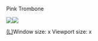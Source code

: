 Pink Trombone

![](../_resources/7bd3947283776c7123c5aa4d1844d619.png)![](../_resources/f23f4dce587cc53a6f5f7f8ad017471a.png)

[(L)](https://dood.al/pinktrombone/#)Window size:  x
Viewport size:  x